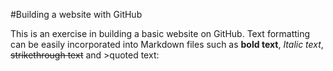 #Building a website with GitHub

This is an exercise in building a basic website on GitHub. 
Text formatting can be easily incorporated into Markdown files such as **bold text**, _Italic text_, ~~strikethrough text~~ and >quoted text: